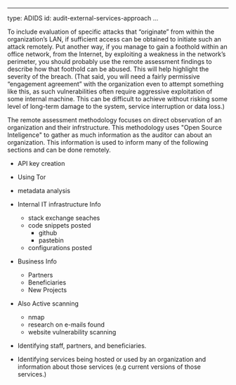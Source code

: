 


---
type: ADIDS
id: audit-external-services-approach
...

To include evaluation of specific attacks that “originate” from within the organization’s LAN, if sufficient access can be obtained to initiate such an attack remotely. Put another way, if you manage to gain a foothold within an office network, from the Internet, by exploiting a weakness in the network’s perimeter, you should probably use the remote assessment findings to describe how that foothold can be abused. This will help highlight the severity of the breach. (That said, you will need a fairly permissive “engagement agreement” with the organization even to attempt something like this, as such vulnerabilities often require aggressive exploitation of some internal machine. This can be difficult to achieve without risking some level of long-term damage to the system, service interruption or data loss.)


The remote assessment methodology focuses on direct observation of an organization and their infrstructure. This methodology uses "Open Source Inteligence" to gather as much information as the auditor can about an organization. This information is used to inform many of the following sections and can be done remotely. 

  * API key creation
  * Using Tor
  * metadata analysis
  * Internal IT infrastructure Info
    * stack exchange seaches
	* code snippets posted
	  * github
	  * pastebin
    * configurations posted
  * Business Info
    * Partners
	* Beneficiaries
	* New Projects
  * Also Active scanning
    * nmap
	* research on e-mails found
	* website vulnerability scanning
	

  * Identifying staff, partners, and beneficiaries.
  * Identifying services being hosted or used by an organization and information about those services (e.g current versions of those services.)

